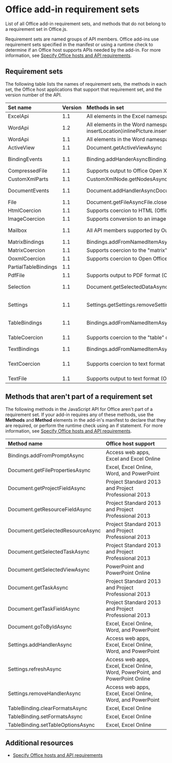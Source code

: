 
# Office add-in requirement sets
List of all Office add-in requirement sets, and methods that do not belong to a requirement set in Office.js.

Requirement sets are named groups of API members. Office add-ins use requirement sets specified in the manifest or using a runtime check to determine if an Office host supports APIs needed by the add-in. For more information, see [Specify Office hosts and API requirements](http://msdn.microsoft.com/library/6b6702f2-b0a5-46ab-a356-8dda897ca8ae%28Office.15%29.aspx).


## Requirement sets
<a name="SpecifyRequirementSets_sets"> </a>

The following table lists the names of requirement sets, the methods in each set, the Office host applications that support that requirement set, and the version number of the API.



|**Set name**|**Version**|**Methods in set**|**Office host**|
|:-----|:-----|:-----|:-----|
|ExcelApi|1.1|All elements in the Excel namespace.|Excel 2016Excel Online|
|WordApi|1.2|All elements in the Word namespace. The following methods were added to this version of WordApi:Body.select(selectionMode)Body.insertInlinePictureFromBase64(base64EncodedImage, insertLocation)contentControl.select(selectionMode)contentControl.insertInlinePictureFromBase64(base64EncodedImage, insertLocation)inlinePicture.paragraphinlinePicture.deleteinlinePicture.insertBreak(breakType, insertLocation)inlinePicture.insertFileFromBase64(base64file, insertLocation)inlinePicture.insertHtml(html, insertLocation)inlinePicture.insertInlinePictureFromBase64(base64file, insertLocation)inlinePicture.insertOoxml(ooxml, insertLocation)inlinePicture.insertParagraph(paragraphText, insertLocation)inlinePicture.insertText(text, insertLocation)inlinePicture.select(selectionMode)paragraph.select(selectionMode)range.inlinePicturesrange.select(selectionMode)range.insertInlinePictureFomBase64(base64EcodedImage, insertLocation)|Word 2016|
|WordApi|1.1|All elements in the Word namespace except API members that were added to WordApi 1.2 and later, which are listed above.|Word 2016|
|ActiveView|1.1|Document.getActiveViewAsync|PowerPointPowerPoint Online|
|BindingEvents|1.1|Binding.addHanderAsyncBinding.removeHanderAsync|Access web appsExcelExcel OnlineWord|
|CompressedFile|1.1|Supports output to Office Open XML (OOXML) format as a byte array (Office.FileType.Compressed) when using the Document.getFileAsync method.|PowerPointWord|
|CustomXmlParts|1.1|CustomXmlNode.getNodesAsyncCustomXmlNode.getNodeValueAsyncCustomXmlNode.getXmlAsyncCustomXmlNode.setNodeValueAsyncCustomXmlNode.setXmlAsyncCustomXmlPart.addHandlerAsyncCustomXmlPart.deleteAsyncCustomXmlPart.getNodesAsyncCustomXmlPart.getXmlAsyncCustomXmlPart.removeHandlerAsyncCustomXmlParts.addAsyncCustomXmlParts.getByIdAsyncCustomXmlParts.getByNamespaceAsyncCustomXmlPrefixMappings.addNamespaceAsyncCustomXmlPrefixMappings.getNamespaceAsyncCustomXmlPrefixMappings.getPrefixAsync|Word|
|DocumentEvents|1.1|Document.addHandlerAsyncDocument.removeHandlerAsync|ExcelExcel OnlinePowerPointWordWord Online|
|File|1.1|Document.getFileAsyncFile.closeAsyncFile.getSliceAsync|PowerPointWordWord Online|
|HtmlCoercion|1.1|Supports coercion to HTML (Office.CoercionType.Html) when reading and writing data using the Document.getSelectedDataAsync, Document.setSelectedDataAsync, Binding.getDataAsync, or Binding.setDataAsync methods.|Word|
|ImageCoercion|1.1|Supports conversion to an image (Office.CoercionType.Image) when writing data using the Document.setSelectedDataAsync method.|WordWord Online|
|Mailbox|1.1|All API members supported by Outlook add-ins (those members accessed from  `Office.context` and `Office.context.mailbox` in your add-in's code).|OutlookOutlook Web AppOWA for Devices|
|MatrixBindings|1.1|Bindings.addFromNamedItemAsyncBindings.addFromSelectionAsyncBindings.getAllAsyncBindings.getByIdAsyncBindings.releaseByIdAsyncMatrixBinding.getDataAsyncMatrixBinding.setDataAsync|ExcelExcel OnlineWord|
|MatrixCoercion|1.1|Supports coercion to the "matrix" (array of arrays) data structure (Office.CoercionType.Matrix) when reading and writing data using the Document.getSelectedDataAsync, Document.setSelectedDataAsync, Binding.getDataAsync, or Binding.setDataAsync methods.|ExcelExcel OnlineWord|
|OoxmlCoercion|1.1|Supports coercion to Open Office XML (OOXML) format (Office.CoercionType.Ooxml) when reading and writing data using the Document.getSelectedDataAsync, Document.setSelectedDataAsync, Binding.getDataAsync, or Binding.setDataAsync methods.|Word|
|PartialTableBindings|1.1||Access web apps|
|PdfFile|1.1|Supports output to PDF format (Office.FileType.Pdf) when using the Document.getFileAsync method.|PowerPointWord|
|Selection|1.1|Document.getSelectedDataAsyncDocument.setSelectedDataAsync|ExcelExcel OnlinePowerPointProjectWord|
|Settings|1.1|Settings.getSettings.removeSettings.saveAsyncSettings.set|Access web appsExcelExcel OnlinePowerPointPowerPoint OnlineWordWord Online|
|TableBindings|1.1|Bindings.addFromNamedItemAsyncBindings.addFromSelectionAsyncBindings.getAllAsyncBindings.getByIdAsyncBindings.releaseByIdAsyncTableBinding.addColumnsAsyncTableBinding.addRowsAsyncTableBinding.deleteAllDataValuesAsyncTableBinding.getDataAsyncTableBinding.setDataAsync|Access web appsExcelExcel OnlineWord|
|TableCoercion|1.1|Supports coercion to the "table" data structure (Office.CoercionType.Table) when reading and writing data using the Document.getSelectedDataAsync, Document.setSelectedDataAsync, Binding.getDataAsync, or Binding.setDataAsync methods.|Access web appsExcelExcel OnlineWord|
|TextBindings|1.1|Bindings.addFromNamedItemAsyncBindings.addFromSelectionAsyncBindings.getAllAsyncBindings.getByIdAsyncBindings.releaseByIdAsyncTextBinding.getDataAsyncTextBinding.setDataAsync|ExcelExcel OnlineWord|
|TextCoercion|1.1|Supports coercion to text format (Office.CoercionType.Text) when reading and writing data using the Document.getSelectedDataAsync, Document.setSelectedDataAsync, Binding.getDataAsync, or Binding.setDataAsync methods.|ExcelExcel OnlinePowerPointProjectWordWord Online|
|TextFile|1.1|Supports output to text format (Office.FileType.Text) when using the Document.getFileAsync method.|Word|

## Methods that aren't part of a requirement set
<a name="SpecifyRequirementSets_methods"> </a>

The following methods in the JavaScript API for Office aren't part of a requirement set. If your add-in requires any of these methods, use the  **Methods** and **Method** elements in the add-in's manifest to declare that they are required, or perform the runtime check using an if statement. For more information, see [Specify Office hosts and API requirements](http://msdn.microsoft.com/library/6b6702f2-b0a5-46ab-a356-8dda897ca8ae%28Office.15%29.aspx).



|**Method name**|**Office host support**|
|:-----|:-----|
|Bindings.addFromPromptAsync|Access web apps, Excel and Excel Online|
|Document.getFilePropertiesAsync|Excel, Excel Online, Word, and PowerPoint|
|Document.getProjectFieldAsync|Project Standard 2013 and Project Professional 2013|
|Document.getResourceFieldAsync|Project Standard 2013 and Project Professional 2013|
|Document.getSelectedResourceAsync|Project Standard 2013 and Project Professional 2013|
|Document.getSelectedTaskAsync|Project Standard 2013 and Project Professional 2013|
|Document.getSelectedViewAsync|PowerPoint and PowerPoint Online|
|Document.getTaskAsync|Project Standard 2013 and Project Professional 2013|
|Document.getTaskFieldAsync|Project Standard 2013 and Project Professional 2013|
|Document.goToByIdAsync|Excel, Excel Online, Word, and PowerPoint|
|Settings.addHandlerAsync|Access web apps, Excel, Excel Online, Word, and PowerPoint|
|Settings.refreshAsync|Access web apps, Excel, Excel Online, Word, PowerPoint, and PowerPoint Online|
|Settings.removeHandlerAsync|Access web apps, Excel, Excel Online, Word, and PowerPoint|
|TableBinding.clearFormatsAsync|Excel, Excel Online|
|TableBinding.setFormatsAsync|Excel, Excel Online|
|TableBinding.setTableOptionsAsync|Excel, Excel Online|

## Additional resources
<a name="bk_addresources"> </a>


- [Specify Office hosts and API requirements](http://msdn.microsoft.com/library/6b6702f2-b0a5-46ab-a356-8dda897ca8ae%28Office.15%29.aspx)
    
